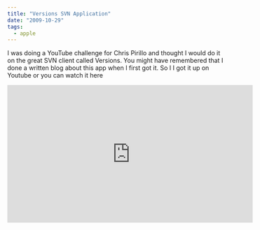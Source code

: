 ```yaml
---
title: "Versions SVN Application"
date: "2009-10-29"
tags:
  - apple
---
```


I was doing a YouTube challenge for Chris Pirillo and thought I would do it on the great SVN client called Versions. You might have remembered that I done a written blog about this app when I first got it. So I I got it up on Youtube or you can watch it here

<iframe width="560" height="315" src="https://www.youtube.com/embed/oWHrozpNDNk" frameborder="0" allow="accelerometer; autoplay; encrypted-media; gyroscope; picture-in-picture" allowfullscreen></iframe>
